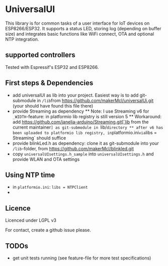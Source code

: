 # UniversalUI

This library is for common tasks of a user interface for IoT devices on ESP8266/ESP32.
It supports a status LED, storing log (depending on buffer size) and integrates basic functions like WiFi connect, OTA and optional NTP integration.


## supported controllers

Tested with Espressif's ESP32 and ESP8266.


## First steps & Dependencies

* add universalUI as lib into your project. Easiest way is to add git-submodule in `/lib`from https://github.com/makerMcl/universalUi.git (your should have found this file there)
* provide Streaming as dependency
	** Note: I use Streaming v6 for `_WIDTH`-feature: in platformio lib registry is still version 5
	** Workaround: add https://github.com/janelia-arduino/Streaming.git[`lib from the current maintainer`] as git-submodule in `lib/` directory
	** after v6 has been uploaded to platformio lib registry, in `platformio.ini` via `libs = Streaming` should suffice
* provide blinkLed.h as dependency: clone it as git-submodule into your `/lib`-folder, from https://github.com/makerMcl/blinkled.git
* copy `universalUIsettings.h_sample` into `universalUIsettings.h` and provide WLAN and OTA settings


## Using NTP time

* in `platformio.ini`: `libs = NTPClient`
* 


## Licence
Licenced under LGPL v3

For contact, create a github issue please.



## TODOs
* get unit tests running (see feature-file for more test specifications)
